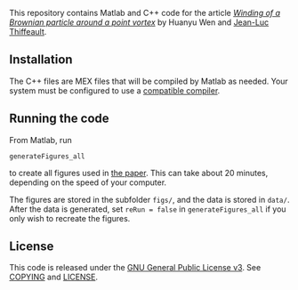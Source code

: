 This repository contains Matlab and C++ code for the article [_Winding of a Brownian particle around a point vortex_][1] by Huanyu Wen and [Jean-Luc Thiffeault][2].

## Installation

The C++ files are MEX files that will be compiled by Matlab as needed.  Your system must be configured to use a [compatible compiler][3].

## Running the code

From Matlab, run
```
generateFigures_all
```
to create all figures used in [the paper][1].  This can take about 20 minutes, depending on the speed of your computer.

The figures are stored in the subfolder `figs/`, and the data is stored in `data/`.  After the data is generated, set `reRun = false` in `generateFigures_all` if you only wish to recreate the figures.

## License

This code is released under the [GNU General Public License v3][4].  See [COPYING](/COPYING/) and [LICENSE](/LICENSE/).

[1]: https://arxiv.org/abs/1810.13364
[2]: http://www.math.wisc.edu/~jeanluc/
[3]: https://www.mathworks.com/help/matlab/matlab_external/what-you-need-to-build-mex-files.html
[4]: http://www.gnu.org/licenses/gpl-3.0.html
